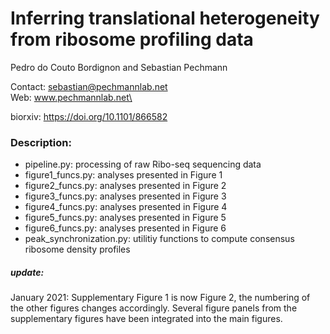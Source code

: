 # Inferring translational heterogeneity from ribosome profiling data

Pedro do Couto Bordignon and Sebastian Pechmann

Contact: sebastian@pechmannlab.net\
Web: www.pechmannlab.net\

biorxiv: https://doi.org/10.1101/866582 


### Description:

* pipeline.py: processing of raw Ribo-seq sequencing data
* figure1_funcs.py: analyses presented in Figure 1
* figure2_funcs.py: analyses presented in Figure 2
* figure3_funcs.py: analyses presented in Figure 3
* figure4_funcs.py: analyses presented in Figure 4
* figure5_funcs.py: analyses presented in Figure 5
* figure6_funcs.py: analyses presented in Figure 6
* peak_synchronization.py: utilitiy functions to compute consensus ribosome density profiles


##### update:
January 2021: Supplementary Figure 1 is now Figure 2, the numbering of the other figures changes accordingly. Several figure panels from the supplementary figures have been integrated into the main figures. 
